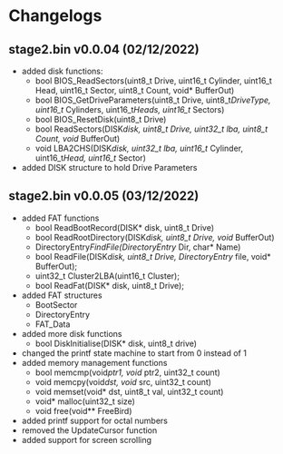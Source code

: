 # Changelogs

## stage2.bin v0.0.04 (02/12/2022)

- added disk functions:
  - bool BIOS_ReadSectors(uint8_t Drive, uint16_t Cylinder, uint16_t Head, uint16_t Sector, uint8_t Count, void* BufferOut)
  - bool BIOS_GetDriveParameters(uint8_t Drive, uint8_t*DriveType, uint16_t* Cylinders, uint16_t*Heads, uint16_t* Sectors)
  - bool BIOS_ResetDisk(uint8_t Drive)
  - bool ReadSectors(DISK*disk, uint8_t Drive, uint32_t lba, uint8_t Count, void* BufferOut)
  - void LBA2CHS(DISK*disk, uint32_t lba, uint16_t* Cylinder, uint16_t*Head, uint16_t* Sector)
- added DISK structure to hold Drive Parameters

## stage2.bin v0.0.05 (03/12/2022)

- added FAT functions
  - bool ReadBootRecord(DISK* disk, uint8_t Drive)
  - bool ReadRootDirectory(DISK*disk, uint8_t Drive, void* BufferOut)
  - DirectoryEntry*FindFile(DirectoryEntry* Dir, char* Name)
  - bool ReadFile(DISK*disk, uint8_t Drive, DirectoryEntry* file, void* BufferOut);
  - uint32_t Cluster2LBA(uint16_t Cluster);
  - bool ReadFat(DISK* disk, uint8_t Drive);
- added FAT structures
  - BootSector
  - DirectoryEntry
  - FAT_Data
- added more disk functions
  - bool DiskInitialise(DISK* disk, uint8_t drive)
- changed the printf state machine to start from 0 instead of 1
- added memory management functions
  - bool memcmp(void*ptr1, void* ptr2, uint32_t count)
  - void memcpy(void*dst, void* src, uint32_t count)
  - void memset(void* dst, uint8_t val, uint32_t count)
  - void* malloc(uint32_t size)
  - void free(void** FreeBird)
- added printf support for octal numbers
- removed the UpdateCursor function
- added support for screen scrolling
